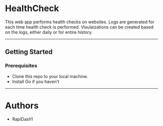 # HealthCheck

This web app performs health checks on websites.
Logs are generated for each time health check is performed.
Visulaizations can be created based on the logs, either daily or for entire history.

---

## Getting Started

### Prerequisites
* Clone this repo to your local machine.
* Install Go if you haven't

---
# Authors
* RapiDash1